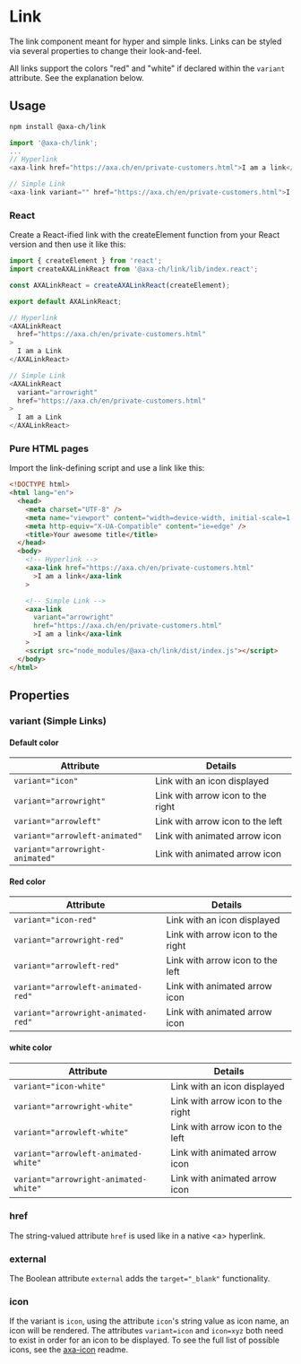 # Link

The link component meant for hyper and simple links. Links can be styled via several properties to change their look-and-feel.

All links support the colors "red" and "white" if declared within the `variant` attribute. See the explanation below.

## Usage

```bash
npm install @axa-ch/link
```

```js
import '@axa-ch/link';
...
// Hyperlink
<axa-link href="https://axa.ch/en/private-customers.html">I am a link</axa-link>

// Simple Link
<axa-link variant="" href="https://axa.ch/en/private-customers.html">I am a link</axa-link>
```

### React

Create a React-ified link with the createElement function from your React version and then use it like this:

```js
import { createElement } from 'react';
import createAXALinkReact from '@axa-ch/link/lib/index.react';

const AXALinkReact = createAXALinkReact(createElement);

export default AXALinkReact;
```

```js
// Hyperlink
<AXALinkReact
  href="https://axa.ch/en/private-customers.html"
>
  I am a Link
</AXALinkReact>

// Simple Link
<AXALinkReact
  variant="arrowright"
  href="https://axa.ch/en/private-customers.html"
>
  I am a Link
</AXALinkReact>
```

### Pure HTML pages

Import the link-defining script and use a link like this:

```html
<!DOCTYPE html>
<html lang="en">
  <head>
    <meta charset="UTF-8" />
    <meta name="viewport" content="width=device-width, initial-scale=1.0" />
    <meta http-equiv="X-UA-Compatible" content="ie=edge" />
    <title>Your awesome title</title>
  </head>
  <body>
    <!-- Hyperlink -->
    <axa-link href="https://axa.ch/en/private-customers.html"
      >I am a link</axa-link
    >

    <!-- Simple Link -->
    <axa-link
      variant="arrowright"
      href="https://axa.ch/en/private-customers.html"
      >I am a link</axa-link
    >
    <script src="node_modules/@axa-ch/link/dist/index.js"></script>
  </body>
</html>
```

## Properties

### variant (Simple Links)

#### Default color

| Attribute                       | Details                           |
| ------------------------------- | --------------------------------- |
| `variant="icon"`                | Link with an icon displayed       |
| `variant="arrowright"`          | Link with arrow icon to the right |
| `variant="arrowleft"`           | Link with arrow icon to the left  |
| `variant="arrowleft-animated"`  | Link with animated arrow icon     |
| `variant="arrowright-animated"` | Link with animated arrow icon     |

#### Red color

| Attribute                           | Details                           |
| ----------------------------------- | --------------------------------- |
| `variant="icon-red"`                | Link with an icon displayed       |
| `variant="arrowright-red"`          | Link with arrow icon to the right |
| `variant="arrowleft-red"`           | Link with arrow icon to the left  |
| `variant="arrowleft-animated-red"`  | Link with animated arrow icon     |
| `variant="arrowright-animated-red"` | Link with animated arrow icon     |

#### white color

| Attribute                             | Details                           |
| ------------------------------------- | --------------------------------- |
| `variant="icon-white"`                | Link with an icon displayed       |
| `variant="arrowright-white"`          | Link with arrow icon to the right |
| `variant="arrowleft-white"`           | Link with arrow icon to the left  |
| `variant="arrowleft-animated-white"`  | Link with animated arrow icon     |
| `variant="arrowright-animated-white"` | Link with animated arrow icon     |

### href

The string-valued attribute `href` is used like in a native &lt;a&gt; hyperlink.

### external

The Boolean attribute `external` adds the `target="_blank"` functionality.

### icon

If the variant is `icon`, using the attribute `icon`'s string value as icon name, an icon will be rendered. The attributes `variant=icon` and `icon=xyz` both need to exist in order for an icon to be displayed. To see the full list of possible icons, see the [axa-icon](https://github.com/axa-ch/patterns-library/blob/develop/src/components/10-atoms/icon/README.md) readme.
